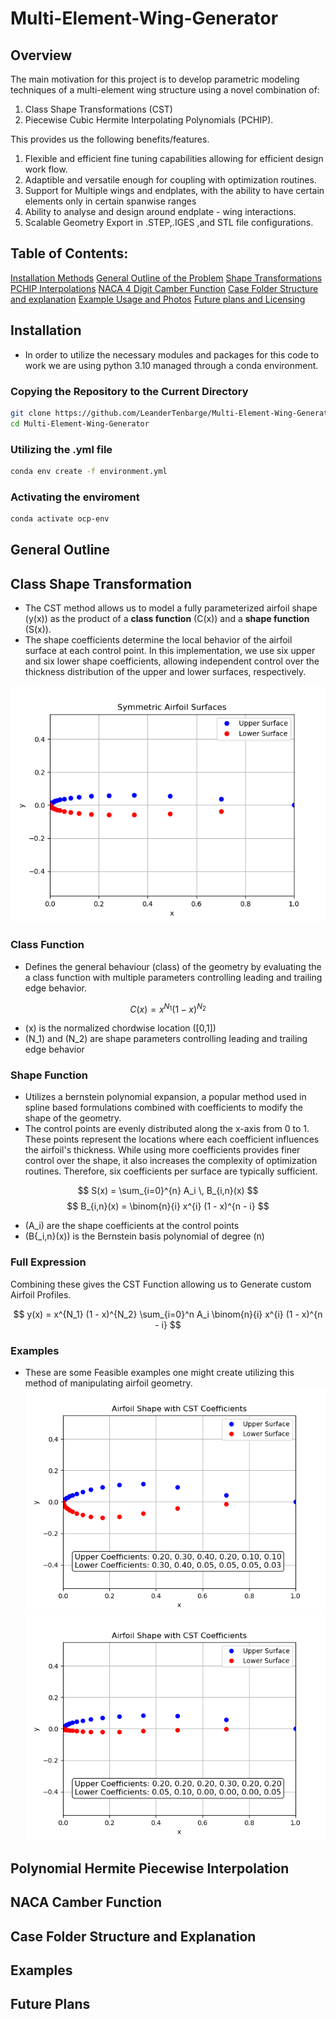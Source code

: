 # Multi-Element-Wing-Generator
## Overview
The main motivation for this project is to develop parametric modeling techniques of a multi-element wing structure using a novel combination of:
1. Class Shape Transformations (CST) 
2. Piecewise Cubic Hermite Interpolating Polynomials (PCHIP).

This provides us the following benefits/features.
1. Flexible and efficient fine tuning capabilities allowing for efficient design work flow.
2. Adaptible and versatile enough for coupling with optimization routines.
3. Support for Multiple wings and endplates, with the ability to have certain elements only in certain spanwise ranges
4. Ability to analyse and design around endplate - wing interactions.
5. Scalable Geometry Export in .STEP,.IGES ,and STL file configurations.

## Table of Contents:
[Installation Methods](#installation)
[General Outline of the Problem](#general-outline)
[Shape Transformations](#class-shape-transformation)
[PCHIP Interpolations](#polynomial-hermite-piecewise-interpolation)
[NACA 4 Digit Camber Function](#naca-camber-function)
[Case Folder Structure and explanation](#case-folder-structure-and-explanation)
[Example Usage and Photos](#examples)
[Future plans and Licensing](#future-plans)

## Installation
 - In order to utilize the necessary modules and packages for this code to work we are using python 3.10 managed through a conda environment.
### Copying the Repository to the Current Directory
```bash 
git clone https://github.com/LeanderTenbarge/Multi-Element-Wing-Generator.git
cd Multi-Element-Wing-Generator
```

### Utilizing the .yml file
```bash
conda env create -f environment.yml
```

### Activating the enviroment
```bash
conda activate ocp-env
```
## General Outline
## Class Shape Transformation 
- The CST method allows us to model a fully parameterized airfoil shape \(y(x)\) as the product of a **class function** \(C(x)\) and a **shape function** \(S(x)\).
- The shape coefficients determine the local behavior of the airfoil surface at each control point. In this implementation, we use six upper and six lower shape coefficients, allowing independent control over the thickness distribution of the upper and lower surfaces, respectively.

![CST Representation of a symmetric airfoil](images/UpperLowerAirfoil.png)

### Class Function
- Defines the general behaviour (class) of the geometry by evaluating the a class function with multiple parameters controlling leading and trailing edge behavior.
  
$$
C(x) = x^{N_1} (1 - x)^{N_2}
$$

- \(x\) is the normalized chordwise location \([0,1]\)
- \(N_1\) and \(N_2\) are shape parameters controlling leading and trailing edge behavior
  
### Shape Function
- Utilizes a bernstein polynomial expansion, a popular method used in spline based formulations combined with coefficients to modify the shape of the geometry.
- The control points are evenly distributed along the x-axis from 0 to 1. These points represent the locations where each coefficient influences the airfoil's thickness. While using more coefficients provides finer control over the shape, it also increases the complexity of optimization routines. Therefore, six coefficients per surface are typically sufficient.

$$
S(x) = \sum_{i=0}^{n} A_i \, B_{i,n}(x)
$$
$$
B_{i,n}(x) = \binom{n}{i} x^{i} (1 - x)^{n - i}
$$

- \(A_i\) are the shape coefficients at the control points
- \(B{_i,n}(x)\) is the Bernstein basis polynomial of degree \(n\)


### Full Expression
Combining these gives the CST Function allowing us to Generate custom Airfoil Profiles. 

$$
y(x) = x^{N_1} (1 - x)^{N_2} \sum_{i=0}^n A_i \binom{n}{i} x^{i} (1 - x)^{n - i}
$$

### Examples
- These are some Feasible examples one might create utilizing this method of manipulating airfoil geometry.
![CSTExample1](images/CSTEX1.png)
![CSTExample2](images/CSTEX2.png)

## Polynomial Hermite Piecewise Interpolation
## NACA Camber Function
## Case Folder Structure and Explanation
## Examples 
## Future Plans

